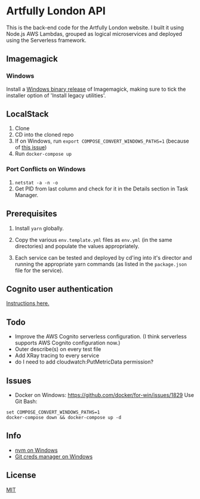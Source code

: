 # Artfully London API

This is the back-end code for the Artfully London website. I built it using Node.js AWS Lambdas, grouped as logical microservices and deployed using the Serverless framework.

## Imagemagick

### Windows

Install a [Windows binary release](https://www.imagemagick.org/script/download.php) of Imagemagick, making sure to tick the installer option of 'Install legacy utilities'.

## LocalStack

1.  Clone
1.  CD into the cloned repo
1.  If on Windows, run `export COMPOSE_CONVERT_WINDOWS_PATHS=1` (because of [this issue](https://github.com/docker/for-win/issues/1829))
1.  Run `docker-compose up`

### Port Conflicts on Windows

1.  `netstat -a -n -o`
1.  Get PID from last column and check for it in the Details section in Task Manager.

## Prerequisites

1.  Install `yarn` globally.

2.  Copy the various `env.template.yml` files as `env.yml`
    (in the same directories) and populate the values appropriately.

3.  Each service can be tested and deployed by cd'ing into it's
    director and running the appropriate yarn commands (as listed in
    the `package.json` file for the service).

## Cognito user authentication

[Instructions here.](https://stackoverflow.com/a/45253010)

## Todo

- Improve the AWS Cognito serverless configuration. (I think serverless
  supports AWS Cognito configuration now.)
- Outer describe(s) on every test file
- Add XRay tracing to every service
- do I need to add cloudwatch:PutMetricData permission?

## Issues

- Docker on Windows: https://github.com/docker/for-win/issues/1829
  Use Git Bash:

```
set COMPOSE_CONVERT_WINDOWS_PATHS=1
docker-compose down && docker-compose up -d
```

## Info

- [nvm on Windows](https://github.com/coreybutler/nvm-windows)
- [Git creds manager on Windows](https://github.com/Microsoft/Git-Credential-Manager-for-Windows)

## License

[MIT](LICENSE)
